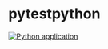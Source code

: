 # pytestpython
[![Python application](https://github.com/piardito/pytestpython/actions/workflows/python-app.yml/badge.svg)](https://github.com/piardito/pytestpython/actions/workflows/python-app.yml)
